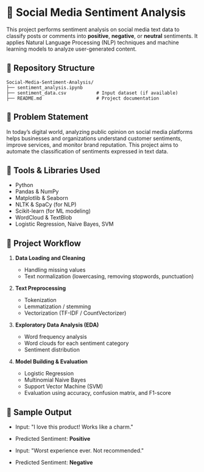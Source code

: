 
# 📱 Social Media Sentiment Analysis

This project performs sentiment analysis on social media text data to classify posts or comments into **positive**, **negative**, or **neutral** sentiments. It applies Natural Language Processing (NLP) techniques and machine learning models to analyze user-generated content.

## 📁 Repository Structure

```
Social-Media-Sentiment-Analysis/
├── sentiment_analysis.ipynb   
├── sentiment_data.csv           # Input dataset (if available)
├── README.md                    # Project documentation
```

## 📌 Problem Statement

In today’s digital world, analyzing public opinion on social media platforms helps businesses and organizations understand customer sentiments, improve services, and monitor brand reputation. This project aims to automate the classification of sentiments expressed in text data.

## 🔧 Tools & Libraries Used

- Python
- Pandas & NumPy
- Matplotlib & Seaborn
- NLTK & SpaCy (for NLP)
- Scikit-learn (for ML modeling)
- WordCloud & TextBlob
- Logistic Regression, Naive Bayes, SVM

## 🧪 Project Workflow

1. **Data Loading and Cleaning**
   - Handling missing values
   - Text normalization (lowercasing, removing stopwords, punctuation)

2. **Text Preprocessing**
   - Tokenization
   - Lemmatization / stemming
   - Vectorization (TF-IDF / CountVectorizer)

3. **Exploratory Data Analysis (EDA)**
   - Word frequency analysis
   - Word clouds for each sentiment category
   - Sentiment distribution

4. **Model Building & Evaluation**
   - Logistic Regression
   - Multinomial Naive Bayes
   - Support Vector Machine (SVM)
   - Evaluation using accuracy, confusion matrix, and F1-score

## 💬 Sample Output

- Input: "I love this product! Works like a charm."
- Predicted Sentiment: **Positive**

- Input: "Worst experience ever. Not recommended."
- Predicted Sentiment: **Negative**

